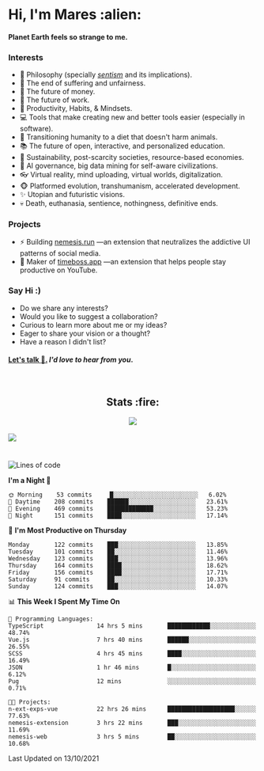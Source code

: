 <h1>Hi, I'm Mares :alien:</h1>

#### Planet Earth feels so strange to me.

### **Interests**

- 🌊 Philosophy (specially [_sentism_][sentismmedium] and its implications).
- 🎯 The end of suffering and unfairness.
- 💸 The future of money.
- 💼 The future of work.
- 🧠 Productivity, Habits, & Mindsets.
- 💻 Tools that make creating new and better tools easier (especially in software).
- 🥗 Transitioning humanity to a diet that doesn't harm animals.
- 📚 The future of open, interactive, and personalized education.
- 🌱 Sustainability, post-scarcity societies, resource-based economies.
- 🤖 AI governance, big data mining for self-aware civilizations.
- 👓 Virtual reality, mind uploading, virtual worlds, digitalization.
- 🐵 Platformed evolution, transhumanism, accelerated development.
- ✨ Utopian and futuristic visions.
- 💀 Death, euthanasia, sentience, nothingness, definitive ends.


### **Projects**

- ⚡ Building [nemesis.run](https://nemesis.run) —an extension that neutralizes the addictive UI patterns of social media.
- 💎 Maker of [timeboss.app](https://timeboss.app) —an extension that helps people stay productive on YouTube.


### **Say Hi :)**

- Do we share any interests?
- Would you like to suggest a collaboration?
- Curious to learn more about me or my ideas?
- Eager to share your vision or a thought?
- Have a reason I didn't list?

#### [Let's talk :wave:.](mailto:mareszhar@gmail.com) _I'd love to hear from you_.

[sentismmedium]: https://medium.com/@mareszhar/born-a-prisoner-a-reflection-about-life-its-struggles-and-a-plan-to-escape-d8566ce9b026

<br>

<h2 align="center">Stats :fire:</h2>

<div align="center">
  <img src="https://github-readme-streak-stats.herokuapp.com?user=mareszhar&theme=black-ice&hide_border=true&stroke=FFFFFF15&ring=DF8FFE&fire=DF8FFE&currStreakLabel=DF8FFE&background=1A232A&currStreakNum=86FFAB">
</div>

<!-- Add or remove this: &dates=B1AAB3FF at the end of the streak stats URL if they get bugged and aren't updating -->

<br>

<img src="https://activity-graph.herokuapp.com/graph?username=mareszhar&theme=nord&bg_color=00000000&color=979797&line=DF8FFE&point=00000000&area=true&hide_border=true">

<br>

<h1></h1>

<!--START_SECTION:waka-->
![Lines of code](https://img.shields.io/badge/From%20Hello%20World%20I%27ve%20Written-156656%20lines%20of%20code-blue)

**I'm a Night 🦉** 

```text
🌞 Morning    53 commits     █░░░░░░░░░░░░░░░░░░░░░░░░   6.02% 
🌆 Daytime    208 commits    ██████░░░░░░░░░░░░░░░░░░░   23.61% 
🌃 Evening    469 commits    █████████████░░░░░░░░░░░░   53.23% 
🌙 Night      151 commits    ████░░░░░░░░░░░░░░░░░░░░░   17.14%

```
📅 **I'm Most Productive on Thursday** 

```text
Monday       122 commits    ███░░░░░░░░░░░░░░░░░░░░░░   13.85% 
Tuesday      101 commits    ██░░░░░░░░░░░░░░░░░░░░░░░   11.46% 
Wednesday    123 commits    ███░░░░░░░░░░░░░░░░░░░░░░   13.96% 
Thursday     164 commits    ████░░░░░░░░░░░░░░░░░░░░░   18.62% 
Friday       156 commits    ████░░░░░░░░░░░░░░░░░░░░░   17.71% 
Saturday     91 commits     ██░░░░░░░░░░░░░░░░░░░░░░░   10.33% 
Sunday       124 commits    ███░░░░░░░░░░░░░░░░░░░░░░   14.07%

```


📊 **This Week I Spent My Time On** 

```text
💬 Programming Languages: 
TypeScript               14 hrs 5 mins       ████████████░░░░░░░░░░░░░   48.74% 
Vue.js                   7 hrs 40 mins       ██████░░░░░░░░░░░░░░░░░░░   26.55% 
SCSS                     4 hrs 45 mins       ████░░░░░░░░░░░░░░░░░░░░░   16.49% 
JSON                     1 hr 46 mins        █░░░░░░░░░░░░░░░░░░░░░░░░   6.12% 
Pug                      12 mins             ░░░░░░░░░░░░░░░░░░░░░░░░░   0.71%

🐱‍💻 Projects: 
n-ext-exps-vue           22 hrs 26 mins      ███████████████████░░░░░░   77.63% 
nemesis-extension        3 hrs 22 mins       ███░░░░░░░░░░░░░░░░░░░░░░   11.69% 
nemesis-web              3 hrs 5 mins        ██░░░░░░░░░░░░░░░░░░░░░░░   10.68%

```


 Last Updated on 13/10/2021
<!--END_SECTION:waka-->

